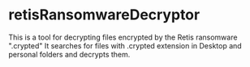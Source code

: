 # retisRansomwareDecryptor
This is a tool for decrypting files encrypted by the Retis ransomware ".crypted"
It searches for files with .crypted extension in Desktop and personal folders and decrypts them.

